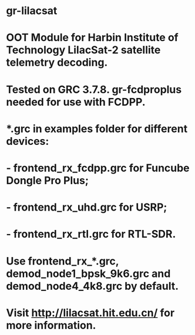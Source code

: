 # gr-lilacsat
#
# OOT Module for Harbin Institute of Technology LilacSat-2 satellite telemetry decoding.
#
# Tested on GRC 3.7.8. gr-fcdproplus needed for use with FCDPP. 
#
# *.grc in examples folder for different devices:
# - frontend_rx_fcdpp.grc for Funcube Dongle Pro Plus;
# - frontend_rx_uhd.grc for USRP;
# - frontend_rx_rtl.grc for RTL-SDR.
# 
# Use frontend_rx_*.grc, demod_node1_bpsk_9k6.grc and demod_node4_4k8.grc by default.
#
# Visit http://lilacsat.hit.edu.cn/ for more information.
#
